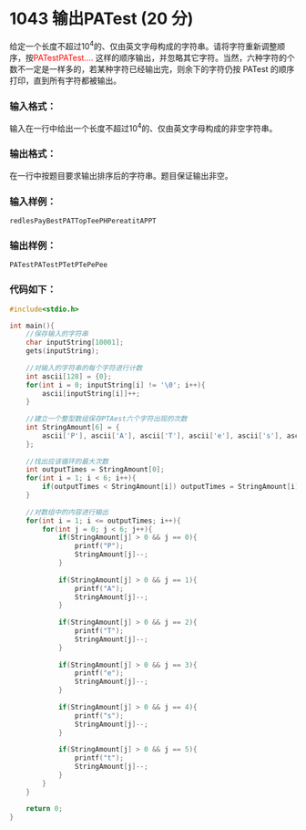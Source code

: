 # 1043 输出PATest (20 分)
给定一个长度不超过$10^4$的、仅由英文字母构成的字符串。请将字符重新调整顺序，按<font color = "red">PATestPATest....</font> 这样的顺序输出，并忽略其它字符。当然，六种字符的个数不一定是一样多的，若某种字符已经输出完，则余下的字符仍按 PATest 的顺序打印，直到所有字符都被输出。
### 输入格式：
输入在一行中给出一个长度不超过$10^4$的、仅由英文字母构成的非空字符串。
### 输出格式：
在一行中按题目要求输出排序后的字符串。题目保证输出非空。
### 输入样例：
```
redlesPayBestPATTopTeePHPereatitAPPT
```
### 输出样例：
```
PATestPATestPTetPTePePee
```
### 代码如下：
```c
#include<stdio.h>

int main(){
    //保存输入的字符串 
    char inputString[10001];
    gets(inputString);
    
    //对输入的字符串的每个字符进行计数 
    int ascii[128] = {0};
    for(int i = 0; inputString[i] != '\0'; i++){
        ascii[inputString[i]]++;
    }
    
    //建立一个整型数组保存PTAest六个字符出现的次数 
    int StringAmount[6] = {
        ascii['P'], ascii['A'], ascii['T'], ascii['e'], ascii['s'], ascii['t']
    };
    
    //找出应该循环的最大次数 
    int outputTimes = StringAmount[0];
    for(int i = 1; i < 6; i++){
        if(outputTimes < StringAmount[i]) outputTimes = StringAmount[i];
    }
    
    //对数组中的内容进行输出 
    for(int i = 1; i <= outputTimes; i++){
        for(int j = 0; j < 6; j++){
            if(StringAmount[j] > 0 && j == 0){
                printf("P");
                StringAmount[j]--;
            } 
            
            if(StringAmount[j] > 0 && j == 1){
                printf("A");
                StringAmount[j]--;
            } 
            
            if(StringAmount[j] > 0 && j == 2){
                printf("T");
                StringAmount[j]--;
            } 
            
            if(StringAmount[j] > 0 && j == 3){
                printf("e");
                StringAmount[j]--;
            } 
            
            if(StringAmount[j] > 0 && j == 4){
                printf("s");
                StringAmount[j]--;
            } 
            
            if(StringAmount[j] > 0 && j == 5){
                printf("t");
                StringAmount[j]--;
            } 
        }
    }
    
    return 0;
}
```